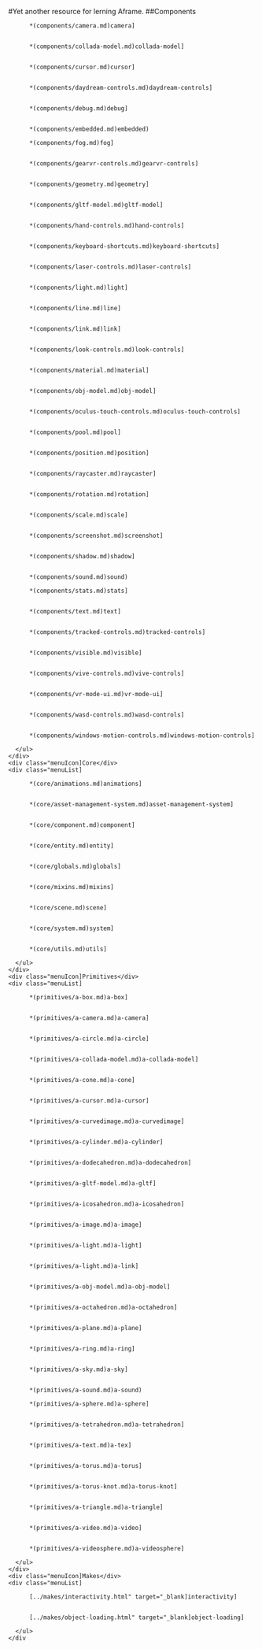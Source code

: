 #Yet another resource for lerning Aframe.
##Components
        
          *(components/camera.md)camera]
        
        
          *(components/collada-model.md)collada-model]
        
        
          *(components/cursor.md)cursor]
        
        
          *(components/daydream-controls.md)daydream-controls]
        
        
          *(components/debug.md)debug]
        
        
          *(components/embedded.md)embedded)        
        
          *(components/fog.md)fog]
        
        
          *(components/gearvr-controls.md)gearvr-controls]
        
        
          *(components/geometry.md)geometry]
        
        
          *(components/gltf-model.md)gltf-model]
        
        
          *(components/hand-controls.md)hand-controls]
        
        
          *(components/keyboard-shortcuts.md)keyboard-shortcuts]
        
        
          *(components/laser-controls.md)laser-controls]
        
        
          *(components/light.md)light]
        
        
          *(components/line.md)line]
        
        
          *(components/link.md)link]
        
        
          *(components/look-controls.md)look-controls]
        
        
          *(components/material.md)material]
        
        
          *(components/obj-model.md)obj-model]
        
        
          *(components/oculus-touch-controls.md)oculus-touch-controls]
        
        
          *(components/pool.md)pool]
        
        
          *(components/position.md)position]
        
        
          *(components/raycaster.md)raycaster]
        
        
          *(components/rotation.md)rotation]
        
        
          *(components/scale.md)scale]
        
        
          *(components/screenshot.md)screenshot]
        
        
          *(components/shadow.md)shadow]
        
        
          *(components/sound.md)sound)        
        
          *(components/stats.md)stats]
        
        
          *(components/text.md)text]
        
        
          *(components/tracked-controls.md)tracked-controls]
        
        
          *(components/visible.md)visible]
        
        
          *(components/vive-controls.md)vive-controls]
        
        
          *(components/vr-mode-ui.md)vr-mode-ui]
        
        
          *(components/wasd-controls.md)wasd-controls]
        
        
          *(components/windows-motion-controls.md)windows-motion-controls]
        
      </ul>
    </div>
    <div class="menuIcon]Core</div>
    <div class="menuList]
        
          *(core/animations.md)animations]
        
        
          *(core/asset-management-system.md)asset-management-system]
        
        
          *(core/component.md)component]
        
        
          *(core/entity.md)entity]
        
        
          *(core/globals.md)globals]
        
        
          *(core/mixins.md)mixins]
        
        
          *(core/scene.md)scene]
        
        
          *(core/system.md)system]
        
        
          *(core/utils.md)utils]
        
      </ul>
    </div>
    <div class="menuIcon]Primitives</div>
    <div class="menuList]
        
          *(primitives/a-box.md)a-box]
        
        
          *(primitives/a-camera.md)a-camera]
        
        
          *(primitives/a-circle.md)a-circle]
        
        
          *(primitives/a-collada-model.md)a-collada-model]
        
        
          *(primitives/a-cone.md)a-cone]
        
        
          *(primitives/a-cursor.md)a-cursor]
        
        
          *(primitives/a-curvedimage.md)a-curvedimage]
        
        
          *(primitives/a-cylinder.md)a-cylinder]
        
        
          *(primitives/a-dodecahedron.md)a-dodecahedron]
        
        
          *(primitives/a-gltf-model.md)a-gltf]
        
        
          *(primitives/a-icosahedron.md)a-icosahedron]
        
        
          *(primitives/a-image.md)a-image]
        
        
          *(primitives/a-light.md)a-light]
        
        
          *(primitives/a-light.md)a-link]
        
        
          *(primitives/a-obj-model.md)a-obj-model]
        
        
          *(primitives/a-octahedron.md)a-octahedron]
        
        
          *(primitives/a-plane.md)a-plane]
        
        
          *(primitives/a-ring.md)a-ring]
        
        
          *(primitives/a-sky.md)a-sky]
        
        
          *(primitives/a-sound.md)a-sound)        
        
          *(primitives/a-sphere.md)a-sphere]
        
        
          *(primitives/a-tetrahedron.md)a-tetrahedron]
        
        
          *(primitives/a-text.md)a-tex]
        
        
          *(primitives/a-torus.md)a-torus]
        
        
          *(primitives/a-torus-knot.md)a-torus-knot]
        
        
          *(primitives/a-triangle.md)a-triangle]
        
        
          *(primitives/a-video.md)a-video]
        
        
          *(primitives/a-videosphere.md)a-videosphere]
        
      </ul>
    </div>
    <div class="menuIcon]Makes</div>
    <div class="menuList]
        
          [../makes/interactivity.html" target="_blank]interactivity]
        
        
          [../makes/object-loading.html" target="_blank]object-loading]
        
      </ul>
    </div